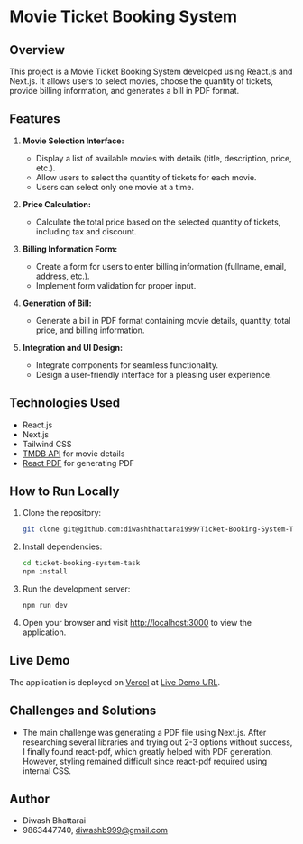 # Movie Ticket Booking System

## Overview

This project is a Movie Ticket Booking System developed using React.js and Next.js. It allows users to select movies, choose the quantity of tickets, provide billing information, and generates a bill in PDF format.

## Features

1. **Movie Selection Interface:**

   - Display a list of available movies with details (title, description, price, etc.).
   - Allow users to select the quantity of tickets for each movie.
   - Users can select only one movie at a time.

2. **Price Calculation:**

   - Calculate the total price based on the selected quantity of tickets, including tax and discount.

3. **Billing Information Form:**

   - Create a form for users to enter billing information (fullname, email, address, etc.).
   - Implement form validation for proper input.

4. **Generation of Bill:**

   - Generate a bill in PDF format containing movie details, quantity, total price, and billing information.

5. **Integration and UI Design:**
   - Integrate components for seamless functionality.
   - Design a user-friendly interface for a pleasing user experience.

## Technologies Used

- React.js
- Next.js
- Tailwind CSS
- [TMDB API](https://www.themoviedb.org/documentation/api) for movie details
- [React PDF](https://react-pdf-viewer.dev/) for generating PDF

## How to Run Locally

1. Clone the repository:

   ```bash
   git clone git@github.com:diwashbhattarai999/Ticket-Booking-System-Task.git
   ```

2. Install dependencies:

   ```bash
   cd ticket-booking-system-task
   npm install
   ```

3. Run the development server:

   ```bash
   npm run dev
   ```

4. Open your browser and visit [http://localhost:3000](http://localhost:3000) to view the application.

## Live Demo

The application is deployed on [Vercel](https://vercel.com/) at [Live Demo URL](https://ticket-booking-system-lancemeup.vercel.app/).

## Challenges and Solutions

- The main challenge was generating a PDF file using Next.js. After researching several libraries and trying out 2-3 options without success, I finally found react-pdf, which greatly helped with PDF generation. However, styling remained difficult since react-pdf required using internal CSS.

## Author

- Diwash Bhattarai
- 9863447740, diwashb999@gmail.com
